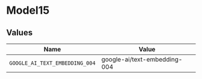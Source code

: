 # Model15


## Values

| Name                           | Value                          |
| ------------------------------ | ------------------------------ |
| `GOOGLE_AI_TEXT_EMBEDDING_004` | google-ai/text-embedding-004   |